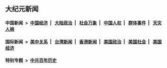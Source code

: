 ## 大纪元新闻

#### 中国新闻 &nbsp;>&nbsp; [中国经济](indexes/ncid283/README.md?08200445) &nbsp;| &nbsp; [大陆政治](indexes/ncid277/README.md?08200445) &nbsp;| &nbsp; [社会万象](indexes/ncid282/README.md?08200445) &nbsp;| &nbsp; [中国人权](indexes/ncid278/README.md?08200445) &nbsp;| &nbsp; [群体事件](indexes/ncid279/README.md?08200445) &nbsp;| &nbsp; [天灾人祸](indexes/ncid280/README.md?08200445)

#### 国际新闻 &nbsp;>&nbsp; [美中关系](indexes/nf1412576/README.md?08200445) &nbsp;| &nbsp; [台湾新闻](indexes/ncid1349361/README.md?08200445) &nbsp;| &nbsp; [香港新闻](indexes/ncid1349362/README.md?08200445) &nbsp;| &nbsp; [美国政治](indexes/ncid1078159/README.md?08200445) &nbsp;| &nbsp; [美国社会](indexes/ncid1078160/README.md?08200445) &nbsp;| &nbsp; [美国经济](indexes/ncid1078158/README.md?08200445)

#### 特别专题 &nbsp;>&nbsp; [中共百年历史](https://github.com/easy2view/epoch-special/blob/master/README.md?08200445)  
